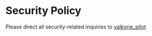 # Security Policy

Please direct all security-related inquiries to [valkyrie_pilot](valk@randomairborne.dev)
